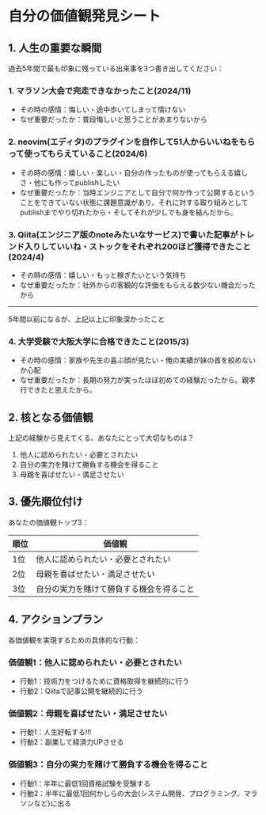 # 自分の価値観発見シート

## 1. 人生の重要な瞬間

過去5年間で最も印象に残っている出来事を3つ書き出してください：

### 1. マラソン大会で完走できなかったこと(2024/11)

- その時の感情：悔しい・途中歩いてしまって情けない
- なぜ重要だったか：普段悔しいと思うことがあまりないから

### 2. neovim(エディタ)のプラグインを自作して51人からいいねをもらって使ってもらえていること(2024/6)

- その時の感情：嬉しい・楽しい・自分の作ったものが使ってもらえる嬉しさ・他にも作ってpublishしたい
- なぜ重要だったか：当時エンジニアとして自分で何か作って公開するということをできていない状態に課題意識があり、それに対する取り組みとしてpublishまでやり切れたから・そしてそれが少しでも身を結んだから。

### 3. Qiita(エンジニア版のnoteみたいなサービス)で書いた記事がトレンド入りしていいね・ストックをそれぞれ200ほど獲得できたこと(2024/4)

- その時の感情：嬉しい・もっと稼ぎたいという気持ち
- なぜ重要だったか：社外からの客観的な評価をもらえる数少ない機会だったから

---

5年間以前になるが、上記以上に印象深かったこと

### 4. 大学受験で大阪大学に合格できたこと(2015/3)

- その時の感情：家族や先生の喜ぶ顔が見たい・俺の実績が妹の首を絞めないか心配
- なぜ重要だったか：長期の努力が実ったほぼ初めての経験だったから。親孝行できたと思えたから。

## 2. 核となる価値観

上記の経験から見えてくる、あなたにとって大切なものは？

1. 他人に認められたい・必要とされたい
2. 自分の実力を賭けて勝負する機会を得ること
3. 母親を喜ばせたい・満足させたい

## 3. 優先順位付け

あなたの価値観トップ3：

| 順位 | 価値観                                   |
| ---- | ---------------------------------------- |
| 1位  | 他人に認められたい・必要とされたい       |
| 2位  | 母親を喜ばせたい・満足させたい           |
| 3位  | 自分の実力を賭けて勝負する機会を得ること |

## 4. アクションプラン

各価値観を実現するための具体的な行動：

### 価値観1：他人に認められたい・必要とされたい

- 行動1：技術力をつけるために資格取得を継続的に行う
- 行動2：Qiitaで記事公開を継続的に行う

### 価値観2：母親を喜ばせたい・満足させたい

- 行動1：人生好転する!!!
- 行動2：副業して経済力UPさせる

### 価値観3：自分の実力を賭けて勝負する機会を得ること

- 行動1：半年に最低1回資格試験を受験する
- 行動2：半年に最低1回何かしらの大会(システム開発、プログラミング、マラソンなど)に出る

